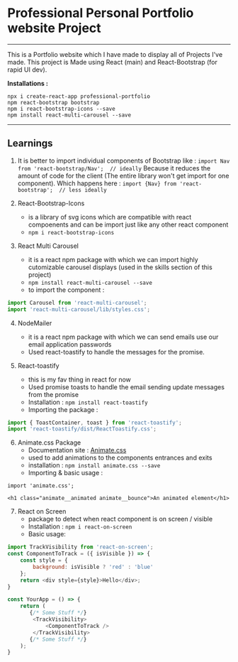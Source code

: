 # Professional Personal Portfolio website Project 
---
This is a Portfolio website which I have made to display all of Projects I've made. This project is Made using React (main) and React-Bootstrap (for rapid UI dev).

**Installations :** 
```
npx i create-react-app professional-portfolio
npm react-bootstrap bootstrap
npm i react-bootstrap-icons --save
npm install react-multi-carousel --save
```
--- 

## Learnings 
1. It is better to import individual components of Bootstrap like : 
```import Nav from 'react-bootstrap/Nav';  // ideally```
Because it reduces the amount of code for the client (The entire library won't get import for one component). Which happens here : 
```import {Nav} from 'react-bootstrap';  // less ideally```

2. React-Bootstrap-Icons
    - is a library of svg icons which are compatible with react compoenents and can be import just like any other react component
    - ```npm i react-bootstrap-icons```
3. React Multi Carousel
    - it is a react npm package with which we can import highly cutomizable carousel displays (used in the skills section of this project)
    - ```npm install react-multi-carousel --save```
    - to import the component : 
```javascript
import Carousel from 'react-multi-carousel';
import 'react-multi-carousel/lib/styles.css';
```
4. NodeMailer 
    - it is a react npm package with which we can send emails use our email application passwords 
    - Used react-toastify to handle the messages for the promise.

5. React-toastify
    - this is my fav thing in react for now 
    - Used promise toasts to handle the email sending update messages from the promise
   - Installation : ```npm install react-toastify```
   - Importing the package : 
```javascript
import { ToastContainer, toast } from 'react-toastify';
import 'react-toastify/dist/ReactToastify.css';
```
6. Animate.css Package
    - Documentation site : [Animate.css](https://animate.style/)
    - used to add animations to the components entrances and exits  
    - installation : ```npm install animate.css --save```
    - Importing & basic usage : 
```javescript
import 'animate.css';

<h1 class="animate__animated animate__bounce">An animated element</h1>
```

7. React on Screen 
    - package to detect when react component is on screen / visible 
    - Installation : ```npm i react-on-screen``` 
    - Basic usage: 
```javascript
import TrackVisibility from 'react-on-screen';
const ComponentToTrack = ({ isVisible }) => {
    const style = {
        background: isVisible ? 'red' : 'blue'
    };
    return <div style={style}>Hello</div>;
}

const YourApp = () => {
    return (
       {/* Some Stuff */}
        <TrackVisibility>
            <ComponentToTrack />
        </TrackVisibility>
       {/* Some Stuff */}
    );
}
```


